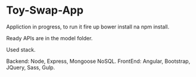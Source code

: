 # Toy-Swap-App

Appliction in progress, to run it fire up bower install na npm install.

Ready APIs are in the model folder.

Used stack.

Backend: Node, Express, Mongoose NoSQL.
FrontEnd: Angular, Bootstrap, JQuery, Sass, Gulp.
